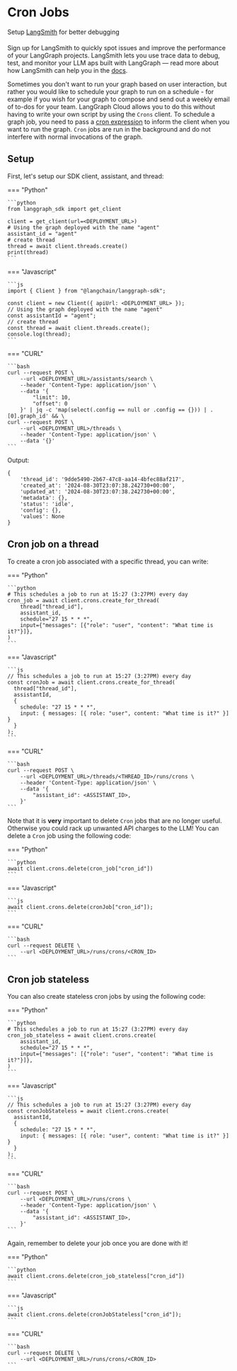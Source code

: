 # Cron Jobs

<div class="admonition tip">
    <p class="admonition-title">Setup <a href="https://smith.langchain.com">LangSmith</a> for better debugging</p>
    <p style="padding-top: 5px;">
        Sign up for LangSmith to quickly spot issues and improve the performance of your LangGraph projects. LangSmith lets you use trace data to debug, test, and monitor your LLM aps built with LangGraph — read more about how LangSmith can help you in the <a href="https://docs.smith.langchain.com
        ">docs</a>. 
    </p>
</div>    

Sometimes you don't want to run your graph based on user interaction, but rather you would like to schedule your graph to run on a schedule - for example if you wish for your graph to compose and send out a weekly email of to-dos for your team. LangGraph Cloud allows you to do this without having to write your own script by using the `Crons` client. To schedule a graph job, you need to pass a [cron expression](https://crontab.cronhub.io/) to inform the client when you want to run the graph. `Cron` jobs are run in the background and do not interfere with normal invocations of the graph.

## Setup

First, let's setup our SDK client, assistant, and thread:

=== "Python"

    ```python
    from langgraph_sdk import get_client

    client = get_client(url=<DEPLOYMENT_URL>)
    # Using the graph deployed with the name "agent"
    assistant_id = "agent"
    # create thread
    thread = await client.threads.create()
    print(thread)
    ```

=== "Javascript"

    ```js
    import { Client } from "@langchain/langgraph-sdk";

    const client = new Client({ apiUrl: <DEPLOYMENT_URL> });
    // Using the graph deployed with the name "agent"
    const assistantId = "agent";
    // create thread
    const thread = await client.threads.create();
    console.log(thread);
    ```

=== "CURL"

    ```bash
    curl --request POST \
        --url <DEPLOYMENT_URL>/assistants/search \
        --header 'Content-Type: application/json' \
        --data '{
            "limit": 10,
            "offset": 0
        }' | jq -c 'map(select(.config == null or .config == {})) | .[0].graph_id' && \
    curl --request POST \
        --url <DEPLOYMENT_URL>/threads \
        --header 'Content-Type: application/json' \
        --data '{}'
    ```

Output:

    {
        'thread_id': '9dde5490-2b67-47c8-aa14-4bfec88af217', 
        'created_at': '2024-08-30T23:07:38.242730+00:00', 
        'updated_at': '2024-08-30T23:07:38.242730+00:00', 
        'metadata': {}, 
        'status': 'idle', 
        'config': {}, 
        'values': None
    }

## Cron job on a thread 

To create a cron job associated with a specific thread, you can write:


=== "Python"

    ```python
    # This schedules a job to run at 15:27 (3:27PM) every day
    cron_job = await client.crons.create_for_thread(
        thread["thread_id"],
        assistant_id,
        schedule="27 15 * * *",
        input={"messages": [{"role": "user", "content": "What time is it?"}]},
    )
    ```

=== "Javascript"

    ```js
    // This schedules a job to run at 15:27 (3:27PM) every day
    const cronJob = await client.crons.create_for_thread(
      thread["thread_id"],
      assistantId,
      {
        schedule: "27 15 * * *",
        input: { messages: [{ role: "user", content: "What time is it?" }] }
      }
    );
    ```

=== "CURL"

    ```bash
    curl --request POST \
        --url <DEPLOYMENT_URL>/threads/<THREAD_ID>/runs/crons \
        --header 'Content-Type: application/json' \
        --data '{
            "assistant_id": <ASSISTANT_ID>,
        }'
    ```

Note that it is **very** important to delete `Cron` jobs that are no longer useful. Otherwise you could rack up unwanted API charges to the LLM! You can delete a `Cron` job using the following code:

=== "Python"

    ```python
    await client.crons.delete(cron_job["cron_id"])
    ```

=== "Javascript"

    ```js
    await client.crons.delete(cronJob["cron_id"]);
    ```

=== "CURL"

    ```bash
    curl --request DELETE \
        --url <DEPLOYMENT_URL>/runs/crons/<CRON_ID>
    ```

## Cron job stateless

You can also create stateless cron jobs by using the following code:

=== "Python"

    ```python
    # This schedules a job to run at 15:27 (3:27PM) every day
    cron_job_stateless = await client.crons.create(
        assistant_id,
        schedule="27 15 * * *",
        input={"messages": [{"role": "user", "content": "What time is it?"}]},
    )
    ```

=== "Javascript"

    ```js
    // This schedules a job to run at 15:27 (3:27PM) every day
    const cronJobStateless = await client.crons.create(
      assistantId,
      {
        schedule: "27 15 * * *",
        input: { messages: [{ role: "user", content: "What time is it?" }] }
      }
    );
    ```

=== "CURL"

    ```bash
    curl --request POST \
        --url <DEPLOYMENT_URL>/runs/crons \
        --header 'Content-Type: application/json' \
        --data '{
            "assistant_id": <ASSISTANT_ID>,
        }'
    ```

Again, remember to delete your job once you are done with it!

=== "Python"

    ```python
    await client.crons.delete(cron_job_stateless["cron_id"])
    ```

=== "Javascript"

    ```js
    await client.crons.delete(cronJobStateless["cron_id"]);
    ```

=== "CURL"

    ```bash
    curl --request DELETE \
        --url <DEPLOYMENT_URL>/runs/crons/<CRON_ID>
    ```

